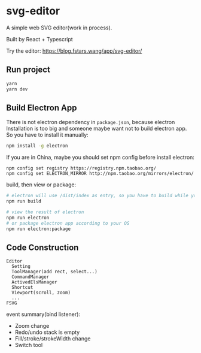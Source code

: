 # svg-editor

A simple web SVG editor(work in process). 

Built by React + Typescript

Try the editor: https://blog.fstars.wang/app/svg-editor/

## Run project

```sh
yarn
yarn dev
```

## Build Electron App

There is not electron dependency in `package.json`, because electron Installation is too big and someone maybe want not to build electron app. So you have to  install it manually:

```sh
npm install -g electron
```

If you are in China, maybe you should set npm config before install electron:

```
npm config set registry https://registry.npm.taobao.org/
npm config set ELECTRON_MIRROR http://npm.taobao.org/mirrors/electron/
```

build, then view or package:

```sh
# electron will use /dist/index as entry, so you have to build while you changed code.
npm run build

# view the result of electron
npm run electron
# or package electron app according to your OS
npm run electron:package
```

## Code Construction

```
Editor
  Setting
  ToolManager(add rect, select...)
  CommandManager
  ActivedElsManager
  Shortcut
  Viewport(scroll, zoom)
  ...
FSVG
```

event summary(bind listener):

- Zoom change
- Redo/undo stack is empty
- Fill/stroke/strokeWidth change
- Switch tool

